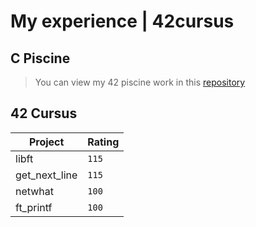 # My experience | 42cursus

## C Piscine 
>You can view my 42 piscine work in this [repository](https://github.com/sunnycatnice/C-Piscine)

## 42 Cursus


| Project | Rating |
| ------ | ------ |
| libft | `115`|
| get_next_line | `115` |
| netwhat | `100` |
| ft_printf | `100` |

